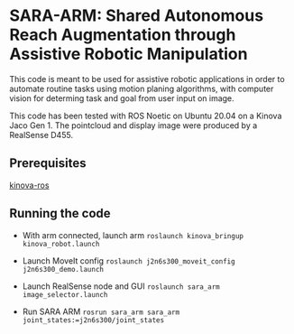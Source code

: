 # SARA-ARM: Shared Autonomous Reach Augmentation through Assistive Robotic Manipulation

This code is meant to be used for assistive robotic applications in order to automate routine tasks using motion planing algorithms, with computer vision for determing task and goal from user input on image.

This code has been tested with ROS Noetic on Ubuntu 20.04 on a Kinova Jaco Gen 1.  The pointcloud and display image were produced by a RealSense D455.

## Prerequisites

[kinova-ros](https://github.com/Kinovarobotics/kinova-ros/tree/noetic-devel)

## Running the code

- With arm connected, launch arm
`roslaunch kinova_bringup kinova_robot.launch`

- Launch MoveIt config
`roslaunch j2n6s300_moveit_config j2n6s300_demo.launch`

- Launch RealSense node and GUI
`roslaunch sara_arm image_selector.launch`

- Run SARA ARM 
`rosrun sara_arm sara_arm joint_states:=j2n6s300/joint_states`

